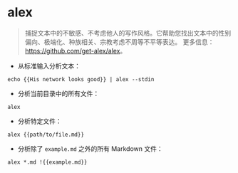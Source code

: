 # alex

> 捕捉文本中的不敏感、不考虑他人的写作风格。它帮助您找出文本中的性别偏向、极端化、种族相关、宗教考虑不周等不平等表达。
> 更多信息： <https://github.com/get-alex/alex>。

- 从标准输入分析文本：

`echo {{His network looks good}} | alex --stdin`

- 分析当前目录中的所有文件：

`alex`

- 分析特定文件：

`alex {{path/to/file.md}}`

- 分析除了 `example.md` 之外的所有 Markdown 文件：

`alex *.md !{{example.md}}`
